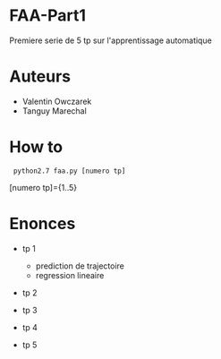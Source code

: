 # FAA-Part1
Premiere serie de 5 tp sur l'apprentissage automatique

Auteurs
=======
- Valentin Owczarek
- Tanguy Marechal


How to
======
<code> python2.7 faa.py [numero tp] </code>

[numero tp]={1..5}

Enonces
=======
- tp 1
  * prediction de trajectoire
  * regression lineaire
  
- tp 2
- tp 3
- tp 4
- tp 5